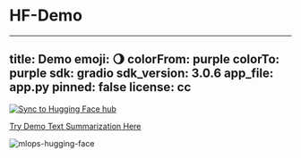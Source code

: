 # HF-Demo
---
title: Demo
emoji: 🌖
colorFrom: purple
colorTo: purple
sdk: gradio
sdk_version: 3.0.6
app_file: app.py
pinned: false
license: cc
---


[![Sync to Hugging Face hub](https://github.com/kaibrach/hugging-face/actions/workflows/main.yml/badge.svg)](https://github.com/kaibrach/hugging-face/actions/workflows/main.yml)


[Try Demo Text Summarization Here](https://huggingface.co/spaces/LTown-AI/HF-Demo)


![mlops-hugging-face](https://user-images.githubusercontent.com/58792/170845235-7f00d61c-ea36-4d28-82d0-3a9b8c0f1769.png)

